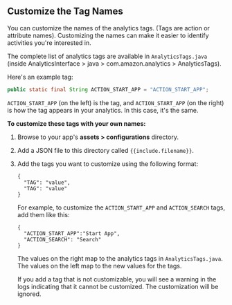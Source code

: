 ## Customize the Tag Names

You can customize the names of the analytics tags. (Tags are action or attribute names). Customizing the names can make it easier to identify activities you're interested in.

The complete list of analytics tags are available in `AnalyticsTags.java` (inside AnalyticsInterface > java > com.amazon.analytics > AnalyticsTags).

Here's an example tag:

```java
public static final String ACTION_START_APP = "ACTION_START_APP";
```

`ACTION_START_APP` (on the left) is the tag, and `ACTION_START_APP` (on the right) is how the tag appears in your analytics. In this case, it's the same.

**To customize these tags with your own names:**

1.  Browse to your app's **assets > configurations** directory.
2.  Add a JSON file to this directory called `{{include.filename}}`.
3.  Add the tags you want to customize using the following format:

    ```
    {
      "TAG": "value",
      "TAG": "value"
    }
    ```

    For example, to customize the `ACTION_START_APP` and `ACTION_SEARCH` tags, add them like this:

    ```
    {
      "ACTION_START_APP":"Start App",
      "ACTION_SEARCH": "Search"
    }
    ```

    The values on the right map to the analytics tags in `AnalyticsTags.java`. The values on the left map to the new values for the tags.

    If you add a tag that is not customizable, you will see a warning in the logs indicating that it cannot be customized. The customization will be ignored.
